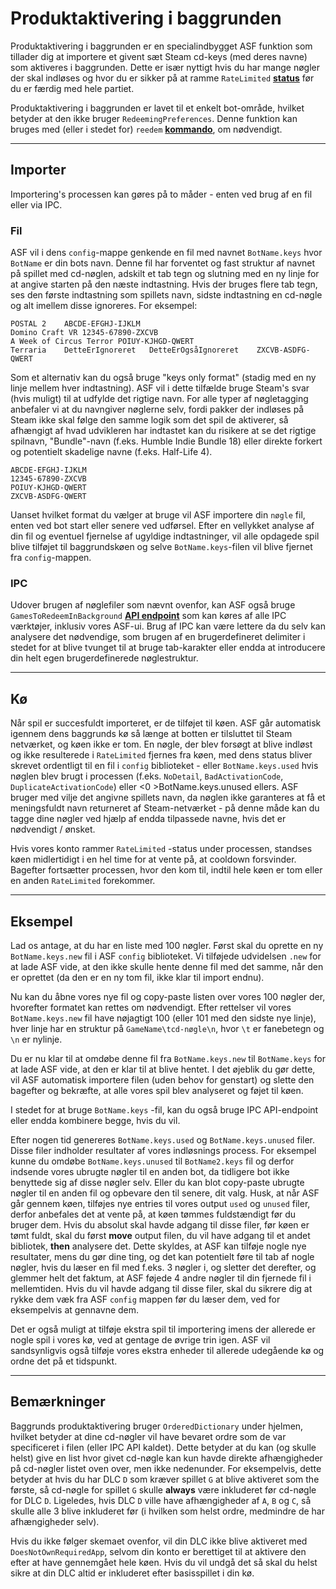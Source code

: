 # Produktaktivering i baggrunden

Produktaktivering i baggrunden er en specialindbygget ASF funktion som tillader dig at importere et givent sæt Steam cd-keys (med deres navne) som aktiveres i baggrunden. Dette er især nyttigt hvis du har mange nøgler der skal indløses og hvor du er sikker på at ramme `RateLimited` **[status](https://github.com/JustArchiNET/ArchiSteamFarm/wiki/FAQ#what-is-the-meaning-of-status-when-redeeming-a-key)** før du er færdig med hele partiet.

Produktaktivering i baggrunden er lavet til et enkelt bot-område, hvilket betyder at den ikke bruger `RedeemingPreferences`. Denne funktion kan bruges med (eller i stedet for) `reedem` **[kommando](https://github.com/JustArchiNET/ArchiSteamFarm/wiki/Commands)**, om nødvendigt.

---

## Importer

Importering's processen kan gøres på to måder - enten ved brug af en fil eller via IPC.

### Fil

ASF vil i dens `config`-mappe genkende en fil med navnet `BotName.keys` hvor `BotName` er din bots navn. Denne fil har forventet og fast struktur af navnet på spillet med cd-nøglen, adskilt et tab tegn og slutning med en ny linje for at angive starten på den næste indtastning. Hvis der bruges flere tab tegn, ses den første indtastning som spillets navn, sidste indtastning en cd-nøgle og alt imellem disse ignoreres. For eksempel:

```text
POSTAL 2    ABCDE-EFGHJ-IJKLM
Domino Craft VR 12345-67890-ZXCVB
A Week of Circus Terror POIUY-KJHGD-QWERT
Terraria    DetteErIgnoreret   DetteErOgsåIgnoreret    ZXCVB-ASDFG-QWERT
```

Som et alternativ kan du også bruge "keys only format" (stadig med en ny linje mellem hver indtastning). ASF vil i dette tilfælde bruge Steam's svar (hvis muligt) til at udfylde det rigtige navn. For alle typer af nøgletagging anbefaler vi at du navngiver nøglerne selv, fordi pakker der indløses på Steam ikke skal følge den samme logik som det spil de aktiverer, så afhængigt af hvad udvikleren har indtastet kan du risikere at se det rigtige spilnavn, "Bundle"-navn (f.eks. Humble Indie Bundle 18) eller direkte forkert og potentielt skadelige navne (f.eks. Half-Life 4).

```text
ABCDE-EFGHJ-IJKLM
12345-67890-ZXCVB
POIUY-KJHGD-QWERT
ZXCVB-ASDFG-QWERT
```

Uanset hvilket format du vælger at bruge vil ASF importere din `nøgle` fil, enten ved bot start eller senere ved udførsel. Efter en vellykket analyse af din fil og eventuel fjernelse af ugyldige indtastninger, vil alle opdagede spil blive tilføjet til baggrundskøen og selve `BotName.keys`-filen vil blive fjernet fra `config`-mappen.

### IPC

Udover brugen af nøglefiler som nævnt ovenfor, kan ASF også bruge `GamesToRedeemInBackground` **[API endpoint](https://github.com/JustArchiNET/ArchiSteamFarm/wiki/IPC#asf-api)** som kan køres af alle IPC værktøjer, inklusiv vores ASF-ui. Brug af IPC kan være lettere da du selv kan analysere det nødvendige, som brugen af en brugerdefineret delimiter i stedet for at blive tvunget til at bruge tab-karakter eller endda at introducere din helt egen brugerdefinerede nøglestruktur.

---

## Kø

Når spil er succesfuldt importeret, er de tilføjet til køen. ASF går automatisk igennem dens baggrunds kø så længe at botten er tilsluttet til Steam netværket, og køen ikke er tom. En nøgle, der blev forsøgt at blive indløst og ikke resulterede i `RateLimited` fjernes fra køen, med dens status bliver skrevet ordentligt til en fil i `config` biblioteket - eller `BotName.keys.used` hvis nøglen blev brugt i processen (f.eks. `NoDetail`, `BadActivationCode`, `DuplicateActivationCode`) eller <0 >BotName.keys.unused</code> ellers. ASF bruger med vilje det angivne spillets navn, da nøglen ikke garanteres at få et meningsfuldt navn returneret af Steam-netværket - på denne måde kan du tagge dine nøgler ved hjælp af endda tilpassede navne, hvis det er nødvendigt / ønsket.

Hvis vores konto rammer `RateLimited` -status under processen, standses køen midlertidigt i en hel time for at vente på, at cooldown forsvinder. Bagefter fortsætter processen, hvor den kom til, indtil hele køen er tom eller en anden `RateLimited` forekommer.

---

## Eksempel

Lad os antage, at du har en liste med 100 nøgler. Først skal du oprette en ny `BotName.keys.new` fil i ASF `config` biblioteket. Vi tilføjede udvidelsen `.new` for at lade ASF vide, at den ikke skulle hente denne fil med det samme, når den er oprettet (da den er en ny tom fil, ikke klar til import endnu).

Nu kan du åbne vores nye fil og copy-paste listen over vores 100 nøgler der, hvorefter formatet kan rettes om nødvendigt. Efter rettelser vil vores `BotName.keys.new` fil have nøjagtigt 100 (eller 101 med den sidste nye linje), hver linje har en struktur på `GameName\tcd-nøgle\n`, hvor `\t` er fanebetegn og `\n` er nylinje.

Du er nu klar til at omdøbe denne fil fra `BotName.keys.new` til `BotName.keys` for at lade ASF vide, at den er klar til at blive hentet. I det øjeblik du gør dette, vil ASF automatisk importere filen (uden behov for genstart) og slette den bagefter og bekræfte, at alle vores spil blev analyseret og føjet til køen.

I stedet for at bruge `BotName.keys` -fil, kan du også bruge IPC API-endpoint eller endda kombinere begge, hvis du vil.

Efter nogen tid genereres `BotName.keys.used` og `BotName.keys.unused` filer. Disse filer indholder resultater af vores indløsnings process. For eksempel kunne du omdøbe `BotName.keys.unused` til `BotName2.keys` fil og derfor indsende vores ubrugte nøgler til en anden bot, da tidligere bot ikke benyttede sig af disse nøgler selv. Eller du kan blot copy-paste ubrugte nøgler til en anden fil og opbevare den til senere, dit valg. Husk, at når ASF går gennem køen, tilføjes nye entries til vores output `used` og `unused` filer, derfor anbefales det at vente på, at køen tømmes fuldstændigt før du bruger dem. Hvis du absolut skal havde adgang til disse filer, før køen er tømt fuldt, skal du først **move** output filen, du vil have adgang til et andet bibliotek, **then** analysere det. Dette skyldes, at ASF kan tilføje nogle nye resultater, mens du gør dine ting, og det kan potentielt føre til tab af nogle nøgler, hvis du læser en fil med f.eks. 3 nøgler i, og sletter det derefter, og glemmer helt det faktum, at ASF føjede 4 andre nøgler til din fjernede fil i mellemtiden. Hvis du vil havde adgang til disse filer, skal du sikrere dig at rykke dem væk fra ASF `config` mappen før du læser dem, ved for eksempelvis at gennavne dem.

Det er også muligt at tilføje ekstra spil til importering imens der allerede er nogle spil i vores kø, ved at gentage de øvrige trin igen. ASF vil sandsynligvis også tilføje vores ekstra enheder til allerede udegående kø og ordne det på et tidspunkt.

---

## Bemærkninger

Baggrunds produktaktivering bruger `OrderedDictionary` under hjelmen, hvilket betyder at dine cd-nøgler vil have bevaret ordre som de var specificeret i filen (eller IPC API kaldet). Dette betyder at du kan (og skulle helst) give en list hvor givet cd-nøgle kan kun havde direkte afhængigheder på cd-nøgler listet oven over, men ikke nedenunder. For eksempelvis, dette betyder at hvis du har DLC `D` som kræver spillet `G` at blive aktiveret som the første, så cd-nøgle for spillet `G` skulle **always** være inkluderet før cd-nøgle for DLC `D`. Ligeledes, hvis DLC `D` ville have afhængigheder af `A`, `B` og `C`, så skulle alle 3 blive inkluderet før (i hvilken som helst ordre, medmindre de har afhængigheder selv).

Hvis du ikke følger skemaet ovenfor, vil din DLC ikke blive aktiveret med `DoesNotOwnRequiredApp`, selvom din konto er berettiget til at aktivere den efter at have gennemgået hele køen. Hvis du vil undgå det så skal du helst sikre at din DLC altid er inkluderet efter basisspillet i din kø.
